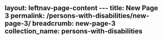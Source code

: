layout: leftnav-page-content
--- title: New Page 3
permalink: /persons-with-disabilities/new-page-3/
breadcrumb: new-page-3
collection_name: persons-with-disabilities
---
